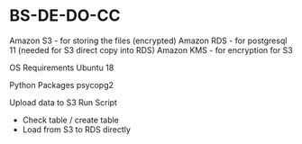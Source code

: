 # BS-DE-DO-CC

Amazon S3 - for storing the files (encrypted)
Amazon RDS - for postgresql 11 (needed for S3 direct copy into RDS)
Amazon KMS - for encryption for S3

OS Requirements
Ubuntu 18

Python Packages
psycopg2

Upload data to S3
Run Script
- Check table / create table
- Load from S3 to RDS directly
